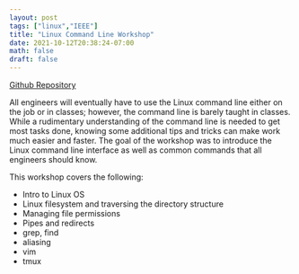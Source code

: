 ```yaml
---
layout: post
tags: ["linux","IEEE"]
title: "Linux Command Line Workshop"
date: 2021-10-12T20:38:24-07:00
math: false
draft: false
---
```

[Github Repository](https://github.com/ValenYamamoto/IEEE_Linux_Workshop)

All engineers will eventually have to use the Linux command line either on the
job or in classes; however, the command line is barely taught in classes. While
a rudimentary understanding of the command line is needed to get most tasks
done, knowing some additional tips and tricks can make work much easier and
faster. The goal of the workshop was to introduce the Linux command line
interface as well as common commands that all engineers should know.

This workshop covers the following:
* Intro to Linux OS
* Linux filesystem and traversing the directory structure
* Managing file permissions
* Pipes and redirects
* grep, find
* aliasing
* vim
* tmux
